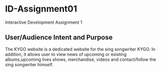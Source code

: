 # ID-Assignment01
Interactive Development Assignment 1
## User/Audience Intent and Purpose
The KYGO website is a dedicated website for the sing songwriter KYGO. In addition, it allows user to view news of upcoming or existing albums,upcoming lives shows, merchandise, videos and contact/follow the sing songwriter himself.

